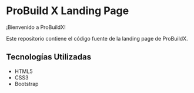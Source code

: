 # ProBuild X Landing Page

¡Bienvenido a ProBuildX!

Este repositorio contiene el código fuente de la landing page de ProBuildX.

## Tecnologías Utilizadas

- HTML5
- CSS3
- Bootstrap

